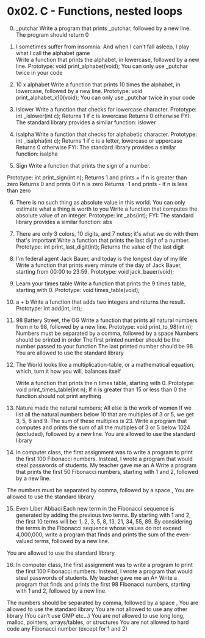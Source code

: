 # 0x02. C - Functions, nested loops

0. _putchar
	Write a program that prints _putchar, followed by a new line.
The program should return 0

1. I sometimes suffer from insomnia. And when I can't fall asleep, 
I play what I call the alphabet game	
	Write a function that prints the alphabet, in lowercase, followed by a new line.
Prototype: void print_alphabet(void);
You can only use _putchar twice in your code

2. 10 x alphabet
	Write a function that prints 10 times the alphabet, in lowercase, followed by a new line.
Prototype: void print_alphabet_x10(void);
You can only use _putchar twice in your code

3. islower
	Write a function that checks for lowercase character.
Prototype: int _islower(int c);
Returns 1 if c is lowercase
Returns 0 otherwise
FYI: The standard library provides a similar function: islower

4. isalpha
	Write a function that checks for alphabetic character.
Prototype: int _isalpha(int c);
Returns 1 if c is a letter, lowercase or uppercase
Returns 0 otherwise
FYI: The standard library provides a similar function: isalpha

5. Sign
	Write a function that prints the sign of a number.

Prototype: int print_sign(int n);
Returns 1 and prints + if n is greater than zero
Returns 0 and prints 0 if n is zero
Returns -1 and prints - if n is less than zero

6. There is no such thing as absolute value in this world. 
You can only estimate what a thing is worth to you
		Write a function that computes the absolute value of an integer.
Prototype: int _abs(int);
FYI: The standard library provides a similar function: abs

7. There are only 3 colors, 10 digits, and 7 notes; 
it's what we do with them that's important
	Write a function that prints the last digit of a number.
Prototype: int print_last_digit(int);
Returns the value of the last digit	

8. I'm federal agent Jack Bauer, and today is the longest day of my life
	Write a function that prints every minute of the day of Jack Bauer, starting from 00:00 to 23:59.
Prototype: void jack_bauer(void);

9. Learn your times table
	Write a function that prints the 9 times table, starting with 0.
Prototype: void times_table(void);

10. a + b
	Write a function that adds two integers and returns the result.
Prototype: int add(int, int);

11. 98 Battery Street, the OG
	Write a function that prints all natural numbers from n to 98, followed by a new line.
Prototype: void print_to_98(int n);
Numbers must be separated by a comma, followed by a space
Numbers should be printed in order
The first printed number should be the number passed to your function
The last printed number should be 98
You are allowed to use the standard library

12. The World looks like a multiplication-table, 
or a mathematical equation, which, turn it how you will, balances itself
	
	Write a function that prints the n times table, starting with 0.
Prototype: void print_times_table(int n);
If n is greater than 15 or less than 0 the function should not print anything

13. Nature made the natural numbers; All else is the work of women
	If we list all the natural numbers below 10 that are multiples of 3 or 5, we get 3, 5, 6 and 9. 
The sum of these multiples is 23. 
Write a program that computes and prints the sum of all the multiples of 3 or 5 below 1024 (excluded), 
followed by a new line.
You are allowed to use the standard library

14. In computer class, the first assignment was to write a program to print the first 100 Fibonacci numbers. 
Instead, I wrote a program that would steal passwords of students. My teacher gave me an A
	Write a program that prints the first 50 Fibonacci numbers, starting with 1 and 2, 
followed by a new line.

The numbers must be separated by comma, followed by a space , 
You are allowed to use the standard library

15. Even Liber Abbaci
	Each new term in the Fibonacci sequence is generated by adding the previous two terms. 
By starting with 1 and 2, the first 10 terms will be: 1, 2, 3, 5, 8, 13, 21, 34, 55, 89. 
By considering the terms in the Fibonacci sequence whose values do not exceed 4,000,000, 
write a program that finds and prints the sum of the even-valued terms, followed by a new line.

You are allowed to use the standard library

16. In computer class, the first assignment was to write a program to print the first 100 Fibonacci numbers. 
Instead, I wrote a program that would steal passwords of students. 
My teacher gave me an A+
	Write a program that finds and prints the first 98 Fibonacci numbers, starting with 1 and 2, followed by a new line.

The numbers should be separated by comma, followed by a space ,
You are allowed to use the standard library
You are not allowed to use any other library (You can’t use GMP etc…)
You are not allowed to use long long, malloc, pointers, arrays/tables, or structures
You are not allowed to hard code any Fibonacci number (except for 1 and 2)





